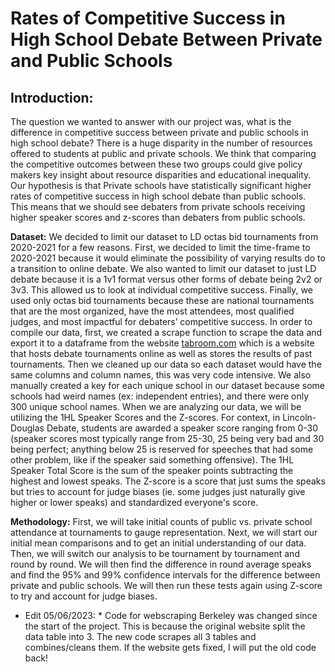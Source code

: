 # Rates of Competitive Success in High School Debate Between Private and Public Schools

## **Introduction:**  
The question we wanted to answer with our project was, what is the difference in competitive success between private and public schools in high school debate? There is a huge disparity in the number of resources offered to students at public and private schools. We think that comparing the competitive outcomes between these two groups could give policy makers key insight about resource disparities and educational inequality. Our hypothesis is that Private schools have statistically significant higher rates of competitive success in high school debate than public schools. This means that we should see debaters from private schools receiving higher speaker scores and z-scores than debaters from public schools.  


**Dataset:** We decided to limit our dataset to LD octas bid tournaments from 2020-2021 for a few reasons. First, we decided to limit the time-frame to 2020-2021 because it would eliminate the possibility of varying results do to a transition to online debate. We also wanted to limit our dataset to just LD debate because it is a 1v1 format versus other forms of debate being 2v2 or 3v3. This allowed us to look at individual competitive success. Finally, we used only octas bid tournaments because these are national tournaments that are the most organized, have the most attendees, most qualified judges, and most impactful for debaters’ competitive success. In order to compile our data, first, we created a scrape function to scrape the data and export it to a dataframe from the website [tabroom.com](https://www.tabroom.com/index/index.mhtml) which is a website that hosts debate tournaments online as well as stores the results of past tournaments. Then we cleaned up our data so each dataset would have the same columns and column names, this was very code intensive. We also manually created a key for each unique school in our dataset because some schools had weird names (ex: independent entries), and there were only 300 unique school names. When we are analyzing our data, we will be utilizing the 1HL Speaker Scores and the Z-scores. For context, in Lincoln-Douglas Debate, students are awarded a speaker score ranging from 0-30 (speaker scores most typically range from 25-30, 25 being very bad and 30 being perfect; anything below 25 is reserved for speeches that had some other problem, like if the speaker said something offensive). The 1HL Speaker Total Score is the sum of the speaker points subtracting the highest and lowest speaks. The Z-score is a score that just sums the speaks but tries to account for judge biases (ie. some judges just naturally give higher or lower speaks) and standardized everyone's score.

**Methodology:** First, we will take initial counts of public vs. private school attendance at tournaments to gauge representation. Next, we will start our initial mean comparisons and to get an initial understanding of our data. Then, we will switch our analysis to be tournament by tournament and round by round. We will then find the difference in round average speaks and find the 95% and 99% confidence intervals for the difference between private and public schools. We will then run these tests again using Z-score to try and account for judge biases.



* Edit 05/06/2023: * Code for webscraping Berkeley was changed since the start of the project. This is because the original website split the data table into 3. The new code scrapes all 3 tables and combines/cleans them. If the website gets fixed, I will put the old code back!
